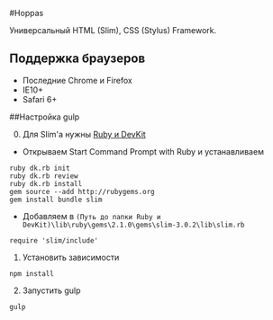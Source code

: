 #Hoppas

Универсальный HTML (Slim), CSS (Stylus) Framework.

## Поддержка браузеров
* Последние Chrome и Firefox
* IE10+
* Safari 6+

##Настройка gulp

0) Для Slim'a нужны [Ruby и DevKit](http://rubyinstaller.org/downloads/)
 * Открываем Start Command Prompt with Ruby и устанавливаем

 ```
ruby dk.rb init
ruby dk.rb review
ruby dk.rb install
gem source --add http://rubygems.org
gem install bundle slim
 ```
 * Добавляем в ```(Путь до папки Ruby и DevKit)\lib\ruby\gems\2.1.0\gems\slim-3.0.2\lib\slim.rb```

 ```
 require 'slim/include'
 ```

1) Установить зависимости
 ```
npm install
 ```

2) Запустить gulp
 ```
gulp
 ```
